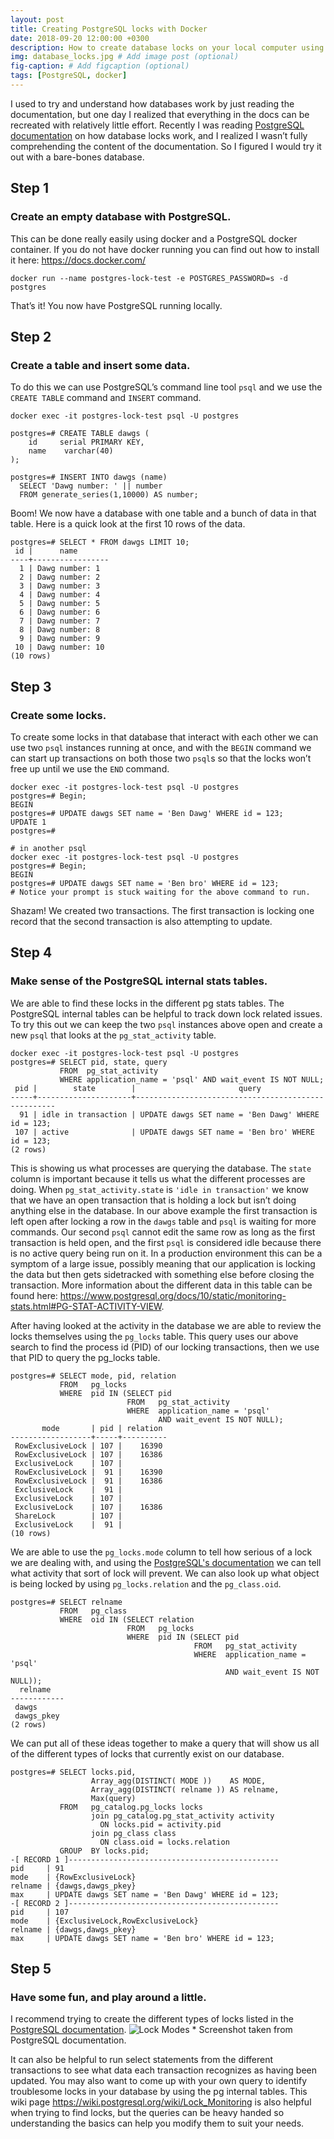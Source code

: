 ```yaml
---
layout: post
title: Creating PostgreSQL locks with Docker
date: 2018-09-20 12:00:00 +0300
description: How to create database locks on your local computer using docker.
img: database_locks.jpg # Add image post (optional)
fig-caption: # Add figcaption (optional)
tags: [PostgreSQL, docker]
---
```


I used to try and understand how databases work by just reading the documentation, but one day I realized that everything in the docs can be recreated with relatively little effort. Recently I was reading [PostgreSQL documentation](https://www.postgresql.org/docs/10/static/explicit-locking.html) on how database locks work, and I realized I wasn’t fully comprehending the content of the documentation. So I figured I would try it out with a bare-bones database.

## Step 1
### Create an empty database with PostgreSQL.
This can be done really easily using  docker and a PostgreSQL docker container. If you do not have docker running you can find out how to install it here: <https://docs.docker.com/>

```
docker run --name postgres-lock-test -e POSTGRES_PASSWORD=s -d postgres
```

That’s it! You now have PostgreSQL running locally.

## Step 2
### Create a table and insert some data.
To do this we can use PostgreSQL’s command line tool `psql` and we use the `CREATE TABLE` command and `INSERT` command.

```
docker exec -it postgres-lock-test psql -U postgres

postgres=# CREATE TABLE dawgs (
    id     serial PRIMARY KEY,
    name    varchar(40)
);

postgres=# INSERT INTO dawgs (name)
  SELECT 'Dawg number: ' || number
  FROM generate_series(1,10000) AS number;
```

Boom! We now have a database with one table and a bunch of data in that table. Here is a quick look at the first 10 rows of the data.

```
postgres=# SELECT * FROM dawgs LIMIT 10;
 id |      name
----+-----------------
  1 | Dawg number: 1
  2 | Dawg number: 2
  3 | Dawg number: 3
  4 | Dawg number: 4
  5 | Dawg number: 5
  6 | Dawg number: 6
  7 | Dawg number: 7
  8 | Dawg number: 8
  9 | Dawg number: 9
 10 | Dawg number: 10
(10 rows)
```

## Step 3
### Create some locks.
To create some locks in that database that interact with each other we can use two `psql` instances running at once, and with the `BEGIN` command we can start up transactions on both those two `psql`s so that the locks won’t free up until we use the `END` command.

```
docker exec -it postgres-lock-test psql -U postgres
postgres=# Begin;
BEGIN
postgres=# UPDATE dawgs SET name = 'Ben Dawg' WHERE id = 123;
UPDATE 1
postgres=#

# in another psql
docker exec -it postgres-lock-test psql -U postgres
postgres=# Begin;
BEGIN
postgres=# UPDATE dawgs SET name = 'Ben bro' WHERE id = 123;
# Notice your prompt is stuck waiting for the above command to run.

```


Shazam! We created two transactions. The first transaction is locking one record that the second transaction is also attempting to update.

## Step 4
### Make sense of the PostgreSQL internal stats tables.

We are able to find these locks in the different pg stats tables. The PostgreSQL internal tables can be helpful to track down lock related issues. To try this out we can keep the two `psql` instances above open and create a new `psql` that looks at the `pg_stat_activity` table.

```
docker exec -it postgres-lock-test psql -U postgres
postgres=# SELECT pid, state, query
           FROM  pg_stat_activity
           WHERE application_name = 'psql' AND wait_event IS NOT NULL;
 pid |        state        |                       query
-----+---------------------+----------------------------------------------------
  91 | idle in transaction | UPDATE dawgs SET name = 'Ben Dawg' WHERE id = 123;
 107 | active              | UPDATE dawgs SET name = 'Ben bro' WHERE id = 123;
(2 rows)
```

This is showing us what processes are querying the database. The `state` column is important because it tells us what the different processes are doing. When `pg_stat_activity.state` is `'idle in transaction'` we know that we have an open transaction that is holding a lock but isn’t doing anything else in the database. In our above example the first transaction is left open after locking a row in the `dawgs` table and `psql` is waiting for more commands.
Our second `psql` cannot edit the same row as long as the first transaction is held open, and the first `psql` is considered idle because there is no active query being run on it. In a production environment this can be a symptom of a large issue, possibly meaning that our application is locking the data but then gets sidetracked with something else before closing the transaction. More information about the different data in this table can be found here: <https://www.postgresql.org/docs/10/static/monitoring-stats.html#PG-STAT-ACTIVITY-VIEW>.

After having looked at the activity in the database we are able to review the locks themselves using the `pg_locks` table. This query uses our above search to find the process id (PID) of our locking transactions, then we use that PID to query the pg_locks table.

```
postgres=# SELECT mode, pid, relation
           FROM   pg_locks
           WHERE  pid IN (SELECT pid
                          FROM   pg_stat_activity
                          WHERE  application_name = 'psql'
                                 AND wait_event IS NOT NULL);
       mode       | pid | relation
------------------+-----+----------
 RowExclusiveLock | 107 |    16390
 RowExclusiveLock | 107 |    16386
 ExclusiveLock    | 107 |
 RowExclusiveLock |  91 |    16390
 RowExclusiveLock |  91 |    16386
 ExclusiveLock    |  91 |
 ExclusiveLock    | 107 |
 ExclusiveLock    | 107 |    16386
 ShareLock        | 107 |
 ExclusiveLock    |  91 |
(10 rows)
```
We are able to use the `pg_locks.mode` column to tell how serious of a lock we are dealing with, and using the [PostgreSQL's documentation]( https://www.postgresql.org/docs/10/static/explicit-locking.html#LOCKING-TABLES) we can tell what activity that sort of lock will prevent. We can also look up what object is being locked by using `pg_locks.relation` and the `pg_class.oid`.
```
postgres=# SELECT relname
           FROM   pg_class
           WHERE  oid IN (SELECT relation
                          FROM   pg_locks
                          WHERE  pid IN (SELECT pid
                                         FROM   pg_stat_activity
                                         WHERE  application_name = 'psql'
                                                AND wait_event IS NOT NULL));
  relname
------------
 dawgs
 dawgs_pkey
(2 rows)
```

We can put all of these ideas together to make a query that will show us all of the different types of locks that currently exist on our database.
```
postgres=# SELECT locks.pid,
                  Array_agg(DISTINCT( MODE ))    AS MODE,
                  Array_agg(DISTINCT( relname )) AS relname,
                  Max(query)
           FROM   pg_catalog.pg_locks locks
                  join pg_catalog.pg_stat_activity activity
                    ON locks.pid = activity.pid
                  join pg_class class
                    ON class.oid = locks.relation
           GROUP  BY locks.pid;
-[ RECORD 1 ]-----------------------------------------------
pid     | 91
mode    | {RowExclusiveLock}
relname | {dawgs,dawgs_pkey}
max     | UPDATE dawgs SET name = 'Ben Dawg' WHERE id = 123;
-[ RECORD 2 ]-----------------------------------------------
pid     | 107
mode    | {ExclusiveLock,RowExclusiveLock}
relname | {dawgs,dawgs_pkey}
max     | UPDATE dawgs SET name = 'Ben bro' WHERE id = 123;
```

## Step 5
### Have some fun, and play around a little.
I recommend trying to create the different types of locks listed in the [PostgreSQL documentation](https://www.postgresql.org/docs/10/static/explicit-locking.html#LOCKING-TABLES).
![Lock Modes]({{site.baseurl}}/assets/img/pg_conflicting_lock_modes.png)
\* Screenshot taken from PostgreSQL documentation.

It can also be helpful to run select statements from the different transactions to see what data each transaction recognizes as having been updated. You may also want to come up with your own query to identify troublesome locks in your database by using the pg internal tables. This wiki page <https://wiki.postgresql.org/wiki/Lock_Monitoring> is also helpful when trying to find locks, but the queries can be heavy handed so understanding the basics can help you modify them to suit your needs.
